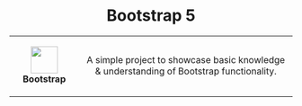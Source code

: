 <h1 align="center">Bootstrap 5</h1>
<table align="center">
  <tr>
    <td align="center" height="108" width="108">
        <img
        src="https://cdn.jsdelivr.net/gh/devicons/devicon/icons/bootstrap/bootstrap-plain.svg"
        width="48"
        height="48"
        />
        <br /><strong>Bootstrap</strong>
     </td>
    <td>
        <p align="center"> A simple project to showcase basic knowledge & understanding of Bootstrap functionality.</p>
    </td>
  </tr>
</table>


